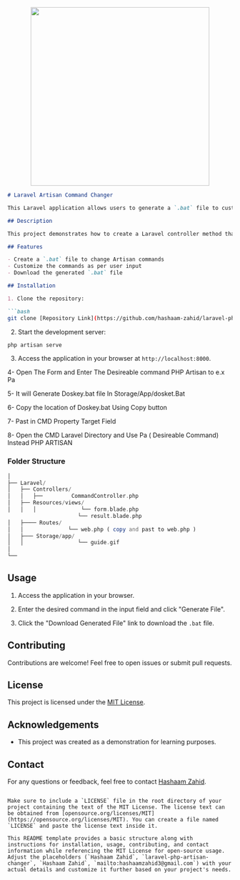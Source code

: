 <p align="center"><img src="https://res.cloudinary.com/dtfbvvkyp/image/upload/v1566331377/laravel-logolockup-cmyk-red.svg" width="400"></p>

```markdown
# Laravel Artisan Command Changer

This Laravel application allows users to generate a `.bat` file to customize Artisan commands.

## Description

This project demonstrates how to create a Laravel controller method that generates a `.bat` file based on user input and allows users to download it. The `.bat` file includes doskey commands to modify Artisan commands within a Laravel project.

## Features

- Create a `.bat` file to change Artisan commands
- Customize the commands as per user input
- Download the generated `.bat` file

## Installation

1. Clone the repository:

```bash
git clone [Repository Link](https://github.com/hashaam-zahid/laravel-php-artisan-changer.git)
```

2. Start the development server:

```bash
php artisan serve
```

3. Access the application in your browser at `http://localhost:8000`.

4- Open The Form and Enter The Desireable command PHP Artisan to e.x Pa

5- It will Generate Doskey.bat file In Storage/App/dosket.Bat

6- Copy the location of Doskey.bat Using Copy button 

7- Past in CMD Property Target Field 

8- Open the CMD Laravel Directory and Use Pa ( Desireable Command) Instead PHP ARTISAN 

   ### Folder Structure
   
 ```php
│
├── Laravel/
│   ├── Controllers/
│   │   ├──         CommandController.php
│   ├── Resources/views/
│   │   │              └── form.blade.php
                       └── result.blade.php
│   ├──── Routes/
│   │              └── web.php ( copy and past to web.php )
│   ├─── Storage/app/
│   │                 └── guide.gif
│
└── 
```
    
## Usage

1. Access the application in your browser.

2. Enter the desired command in the input field and click "Generate File".

3. Click the "Download Generated File" link to download the `.bat` file.

## Contributing

Contributions are welcome! Feel free to open issues or submit pull requests.

## License

This project is licensed under the [MIT License](LICENSE).

## Acknowledgements

- This project was created as a demonstration for learning purposes.

## Contact

For any questions or feedback, feel free to contact [Hashaam Zahid](mailto:hashaamzahid3@gmail.com).
```

Make sure to include a `LICENSE` file in the root directory of your project containing the text of the MIT License. The license text can be obtained from [opensource.org/licenses/MIT](https://opensource.org/licenses/MIT). You can create a file named `LICENSE` and paste the license text inside it.

This README template provides a basic structure along with instructions for installation, usage, contributing, and contact information while referencing the MIT License for open-source usage. Adjust the placeholders (`Hashaam Zahid`, `laravel-php-artisan-changer`, `Hashaam Zahid`, `mailto:hashaamzahid3@gmail.com`) with your actual details and customize it further based on your project's needs.
